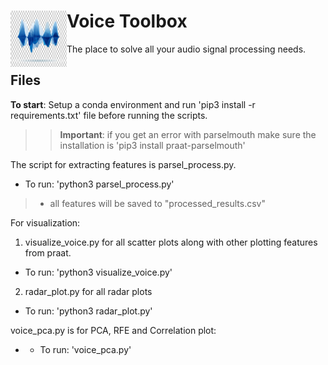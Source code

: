 # Voice Toolbox <img align="left" width="90" height="90" src="soundwave.jpeg">
The place to solve all your audio signal processing needs. 

## Files
**To start**: Setup a conda environment and run 'pip3 install -r requirements.txt' file before running the scripts. 
>> **Important**: if you get an error with parselmouth make sure the installation is 'pip3 install praat-parselmouth'

The script for extracting features is parsel_process.py. 
 * To run: 'python3 parsel_process.py'
> * all features will be saved to "processed_results.csv"
 
For visualization:
 1. visualize_voice.py for all scatter plots along with other plotting features from praat. 
 * To run: 'python3 visualize_voice.py'
 2. radar_plot.py for all radar plots
 * To run: 'python3 radar_plot.py'

 voice_pca.py is for PCA, RFE and Correlation plot:
* - To run: 'voice_pca.py'
